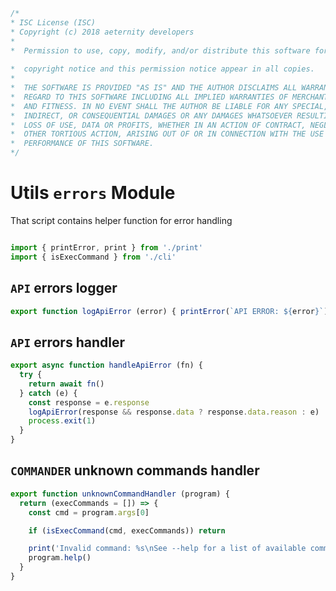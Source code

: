 





  

```js
/*
* ISC License (ISC)
* Copyright (c) 2018 aeternity developers
*
*  Permission to use, copy, modify, and/or distribute this software for any
                                                                        *  purpose with or without fee is hereby granted, provided that the above
*  copyright notice and this permission notice appear in all copies.
*
*  THE SOFTWARE IS PROVIDED "AS IS" AND THE AUTHOR DISCLAIMS ALL WARRANTIES WITH
*  REGARD TO THIS SOFTWARE INCLUDING ALL IMPLIED WARRANTIES OF MERCHANTABILITY
*  AND FITNESS. IN NO EVENT SHALL THE AUTHOR BE LIABLE FOR ANY SPECIAL, DIRECT,
*  INDIRECT, OR CONSEQUENTIAL DAMAGES OR ANY DAMAGES WHATSOEVER RESULTING FROM
*  LOSS OF USE, DATA OR PROFITS, WHETHER IN AN ACTION OF CONTRACT, NEGLIGENCE OR
*  OTHER TORTIOUS ACTION, ARISING OUT OF OR IN CONNECTION WITH THE USE OR
*  PERFORMANCE OF THIS SOFTWARE.
*/

```







# Utils `errors` Module
That script contains helper function for error handling


  

```js

import { printError, print } from './print'
import { isExecCommand } from './cli'


```







## `API` errors logger


  

```js
export function logApiError (error) { printError(`API ERROR: ${error}`) }


```







## `API` errors handler


  

```js
export async function handleApiError (fn) {
  try {
    return await fn()
  } catch (e) {
    const response = e.response
    logApiError(response && response.data ? response.data.reason : e)
    process.exit(1)
  }
}


```







## `COMMANDER` unknown commands handler


  

```js
export function unknownCommandHandler (program) {
  return (execCommands = []) => {
    const cmd = program.args[0]

    if (isExecCommand(cmd, execCommands)) return

    print('Invalid command: %s\nSee --help for a list of available commands.', cmd)
    program.help()
  }
}


```




